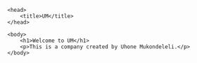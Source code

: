
<!DOCTYPE html>
<html>

    <head>
        <title>UM</title>
    </head>

    <body>
        <h1>Welcome to UM</h1>
        <p>This is a company created by Uhone Mukondeleli.</p>
    </body>

</html>
